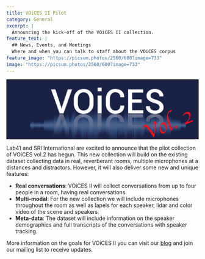 ```yaml
---
title: VOiCES II Pilot
category: General
excerpt: |
  Announcing the kick-off of the VOiCES II collection.
feature_text: |
  ## News, Events, and Meetings
  Where and when you can talk to staff about the VOiCES corpus
feature_image: "https://picsum.photos/2560/600?image=733"
image: "https://picsum.photos/2560/600?image=733"
---
```


<img align="center" width="900" src="/images/voices_II.png">

Lab41 and SRI International are excited to announce that the pilot collection of
VOiCES vol.2 has begun.  This new collection will build on the existing dataset
collecting data in real, reverberant rooms, multiple microphones at a distances
and distractors.  However, it will also deliver some new and unique features:
-  **Real conversations**: VOiCES II will collect conversations from up to four
people in a room, having real conversations.
- **Multi-modal**: For the new collection we will include microphones throughout
 the room as well as lapels for each speaker, lidar and color video of the scene
 and speakers.
- **Meta-data**: The dataset will include information on the speaker
demographics and full transcripts of the conversations with speaker tracking.

More information on the goals for VOiCES II you can visit our [blog](https://gab41.lab41.org/voices-closing-one-chapter-and-starting-a-second-1c67d32ac888) and join our mailing list to receive updates.
